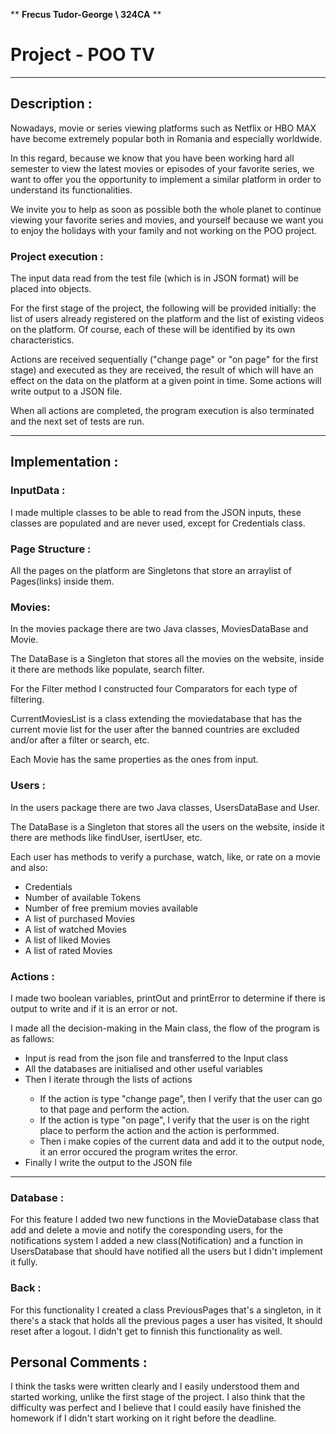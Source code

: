 ** **Frecus Tudor-George \\ 324CA** **

# Project - POO TV
***
## Description :
Nowadays, movie or series viewing platforms such as Netflix or HBO MAX have become extremely popular both in Romania and especially worldwide.

In this regard, because we know that you have been working hard all semester to view the latest movies or episodes of your favorite series, we want to offer you the opportunity to implement a similar platform in order to understand its functionalities.

We invite you to help as soon as possible both the whole planet to continue viewing your favorite series and movies, and yourself because we want you to enjoy the holidays with your family and not working on the POO project.

### Project execution :
The input data read from the test file (which is in JSON format) will be placed into objects.

For the first stage of the project, the following will be provided initially: the list of users already registered on the platform and the list of existing videos on the platform. Of course, each of these will be identified by its own characteristics.

Actions are received sequentially ("change page" or "on page" for the first stage) and executed as they are received, the result of which will have an effect on the data on the platform at a given point in time. 
Some actions will write output to a JSON file.

When all actions are completed, the program execution is also terminated and the next set of tests are run.
***
## Implementation :

### InputData :
I made multiple classes to be able to read from the JSON inputs, these classes are populated and 
are never used, except for Credentials class.

### Page Structure :
All the pages on the platform are Singletons that store an arraylist of Pages(links) inside them.

### Movies:
In the movies package there are two Java classes, MoviesDataBase and Movie.

The DataBase is a Singleton that stores all the movies on the website, inside it there are methods like populate, search filter.

For the Filter method I constructed four Comparators for each type of filtering.

CurrentMoviesList is a class extending the moviedatabase that has the current movie list for the user after the banned countries are excluded and/or after a filter or search, etc.

Each Movie has the same properties as the ones from input.


### Users :
In the users package there are two Java classes, UsersDataBase and User.

The DataBase is a Singleton that stores all the users on the website, inside it there are methods like findUser, isertUser, etc.

Each user has methods to verify a purchase, watch, like, or rate on a movie and also:
<ul>
    <li>Credentials</li>
    <li>Number of available Tokens</li>
    <li>Number of free premium movies available</li>
    <li>A list of purchased Movies</li>
    <li>A list of watched Movies</li>
    <li>A list of liked Movies</li>
    <li>A list of rated Movies</li>
</ul>

### Actions :
I made two boolean variables, printOut and printError to determine if there is output to write and if it is an error or not.

I made all the decision-making in the Main class, the flow of the program is as fallows:
<ul>
    <li>Input is read from the json file and transferred to the Input class</li>
    <li>All the databases are initialised and other useful variables</li>
    <li>Then I iterate through the lists of actions</li>
    <ul>
        <li>If the action is type "change page", then I verify that the user can go to that page and perform the action.</li>
        <li>If the action is type "on page", I verify that the user is on the right place to perform the action and the action is performmed.</li>
        <li>Then i make copies of the current data and add it to the output node, it an error occured the program writes the error.</li>
    </ul>
<li>Finally I write the output to the JSON file</li>
</ul>

****

### Database :
For this feature I added two new functions in the MovieDatabase class that add and delete a movie and notify the coresponding users, for the notifications system I added a new class(Notification) and a function in UsersDatabase that should have notified all the users but I didn't implement it fully.

### Back :
For this functionality I created a class PreviousPages that's a singleton, in it there's a stack that holds all the previous pages a user has visited, It should reset after a logout. I didn't get to finnish this functionality as well.

## Personal Comments :
I think the tasks were written clearly and I easily understood them and started working, unlike the first stage of the project. I also think that the difficulty was perfect and I believe that I could easily have finished the homework if I didn't start working on it right before the deadline.
